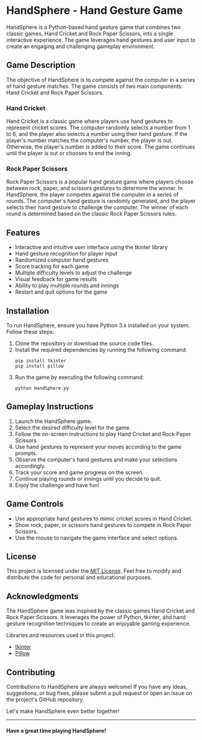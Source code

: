 # HandSphere - Hand Gesture Game

HandSphere is a Python-based hand gesture game that combines two classic games, Hand Cricket and Rock Paper Scissors, into a single interactive experience. The game leverages hand gestures and user input to create an engaging and challenging gameplay environment.

## Game Description

The objective of HandSphere is to compete against the computer in a series of hand gesture matches. The game consists of two main components: Hand Cricket and Rock Paper Scissors.

### Hand Cricket

Hand Cricket is a classic game where players use hand gestures to represent cricket scores. The computer randomly selects a number from 1 to 6, and the player also selects a number using their hand gesture. If the player's number matches the computer's number, the player is out. Otherwise, the player's number is added to their score. The game continues until the player is out or chooses to end the inning.

### Rock Paper Scissors

Rock Paper Scissors is a popular hand gesture game where players choose between rock, paper, and scissors gestures to determine the winner. In HandSphere, the player competes against the computer in a series of rounds. The computer's hand gesture is randomly generated, and the player selects their hand gesture to challenge the computer. The winner of each round is determined based on the classic Rock Paper Scissors rules.

## Features

- Interactive and intuitive user interface using the tkinter library
- Hand gesture recognition for player input
- Randomized computer hand gestures
- Score tracking for each game
- Multiple difficulty levels to adjust the challenge
- Visual feedback for game results
- Ability to play multiple rounds and innings
- Restart and quit options for the game

## Installation

To run HandSphere, ensure you have Python 3.x installed on your system. Follow these steps:

1. Clone the repository or download the source code files.
2. Install the required dependencies by running the following command:
   ```
   pip install tkinter
   pip install pillow
   ```
3. Run the game by executing the following command:
   ```
   python HandSphere.py
   ```

## Gameplay Instructions

1. Launch the HandSphere game.
2. Select the desired difficulty level for the game.
3. Follow the on-screen instructions to play Hand Cricket and Rock Paper Scissors.
4. Use hand gestures to represent your moves according to the game prompts.
5. Observe the computer's hand gestures and make your selections accordingly.
6. Track your score and game progress on the screen.
7. Continue playing rounds or innings until you decide to quit.
8. Enjoy the challenge and have fun!

## Game Controls

- Use appropriate hand gestures to mimic cricket scores in Hand Cricket.
- Show rock, paper, or scissors hand gestures to compete in Rock Paper Scissors.
- Use the mouse to navigate the game interface and select options.

## License

This project is licensed under the [MIT License](https://opensource.org/licenses/MIT). Feel free to modify and distribute the code for personal and educational purposes.

## Acknowledgments

The HandSphere game was inspired by the classic games Hand Cricket and Rock Paper Scissors. It leverages the power of Python, tkinter, and hand gesture recognition techniques to create an enjoyable gaming experience.

Libraries and resources used in this project:

- [tkinter](https://docs.python.org/3/library/tkinter.html)
- [Pillow](https://python-pillow.org/)

## Contributing

Contributions to HandSphere are always welcome! If you have any ideas, suggestions, or bug fixes, please submit a pull request or open an issue on the project's GitHub repository.

Let's make HandSphere even better together!

---

#### Have a great time playing HandSphere! 
